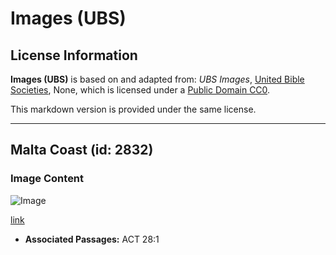 # Images (UBS)

## License Information

**Images (UBS)** is based on and adapted from: _UBS Images_, [United Bible Societies](https://unitedbiblesocieties.org/), None, which is licensed under a [Public Domain CC0](https://creativecommons.org/public-domain/cc0/).

This markdown version is provided under the same license.



--------------------------------

## Malta Coast (id: 2832)

### Image Content

![Image](https://cdn.aquifer.bible/aquifer-content/resources/Media/WEB-0614_malta_coast.jpg)

[link](https://cdn.aquifer.bible/aquifer-content/resources/Media/WEB-0614_malta_coast.jpg)

* **Associated Passages:** ACT 28:1

